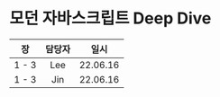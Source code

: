 # 모던 자바스크립트 Deep Dive

|  장   | 담당자 | 일시 |
| :---: | :----: | :----: |
| 1 - 3 |  Lee   | 22.06.16 |
| 1 - 3 |  Jin   | 22.06.16 |
